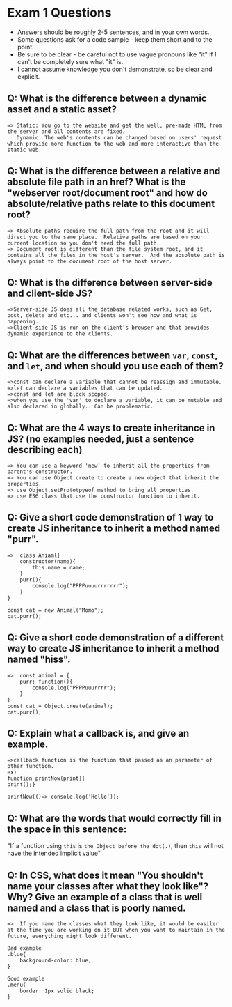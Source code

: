 # Exam 1 Questions

* Answers should be roughly 2-5 sentences, and in your own words.  
* Some questions ask for a code sample - keep them short and to the point.
* Be sure to be clear - be careful not to use vague pronouns like "it" if I can't be completely sure what "it" is.
* I cannot assume knowledge you don't demonstrate, so be clear and explicit.

## Q: What is the difference between a dynamic asset and a static asset?
    => Static: You go to the website and get the well, pre-made HTML from the server and all contents are fixed.
       Dynamic: The web's contents can be changed based on users' request which provide more function to the web and more interactive than the static web.
## Q: What is the difference between a relative and absolute file path in an href?  What is the "webserver root/document root" and how do absolute/relative paths relate to this document root?
    => Absolute paths require the full path from the root and it will direct you to the same place.  Relative paths are based on your current location so you don't need the full path.
    => Document root is different than the file system root, and it contains all the files in the host's server.  And the absolute path is always point to the document root of the host server.
## Q: What is the difference between server-side and client-side JS?
    =>Server-side JS does all the database related works, such as Get, post, delete and etc... and clients won't see how and what is happening.
    =>Client-side JS is run on the client's browser and that provides dynamic experience to the clients.  
## Q: What are the differences between `var`, `const`, and `let`, and when should you use each of them?
    =>const can declare a variable that cannot be reassign and immutable.
    =>let can declare a variables that can be updated.
    =>const and let are block scoped. 
    =>when you use the 'var' to declare a variable, it can be mutable and also declared in globally.. Can be problematic.
## Q: What are the 4 ways to create inheritance in JS? (no examples needed, just a sentence describing each)
    => You can use a keyword 'new' to inherit all the properties from parent's constructor. 
    => You can use Object.create to create a new object that inherit the properties. 
    => use Object.setPrototpyeof method to bring all properties. 
    => use ES6 class that use the constructor function to inherit. 
## Q: Give a short code demonstration of 1 way to create JS inheritance to __inherit__ a method named "purr".
    =>  class Aniaml{
        constructor(name){
            this.name = name;
        }
        purr(){
            console.log("PPPPuuuurrrrrrr");
        }
    }

    const cat = new Animal("Momo");
    cat.purr();
## Q: Give a short code demonstration of a different way to create JS inheritance to __inherit__ a method named "hiss".
    =>  const animal = {
        purr: function(){
            console.log("PPPPuuurrrr");
        }
    }
    const cat = Object.create(animal);
    cat.purr();
## Q: Explain what a callback is, and give an example.
    =>callback function is the function that passed as an parameter of other function.
    ex) 
    function printNow(print){
    print();}

    printNow(()=> console.log('Hello'));

## Q: What are the words that would correctly fill in the space in this sentence:

"If a function using `this` is `the Object before the dot(.)`, then `this` will not have the intended implicit value"

## Q: In CSS, what does it mean "You shouldn't name your classes after what they look like"?   Why?  Give an example of a class that is well named and a class that is poorly named.
    =>  If you name the classes what they look like, it would be easiler at the time you are working on it BUT when you want to maintain in the future, everything might look different.

    Bad example
    .blue{
        background-color: blue;
    }

    Good example
    .menu{
        border: 1px solid black;
    }